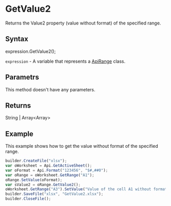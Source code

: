 # GetValue2

Returns the Value2 property (value without format) of the specified range.

## Syntax

expression.GetValue2();

`expression` - A variable that represents a [ApiRange](../ApiRange.md) class.

## Parametrs

This method doesn't have any parameters.

## Returns

String &#124; Array<Array<String>>

## Example

This example shows how to get the value without format of the specified range.

```javascript
builder.CreateFile("xlsx");
var oWorksheet = Api.GetActiveSheet();
var oFormat = Api.Format("123456", "$#,##0");
var oRange = oWorksheet.GetRange("A1");
oRange.SetValue(oFormat);
var sValue2 = oRange.GetValue2();
oWorksheet.GetRange("A3").SetValue("Value of the cell A1 without format: " + sValue2);
builder.SaveFile("xlsx", "GetValue2.xlsx");
builder.CloseFile();
```